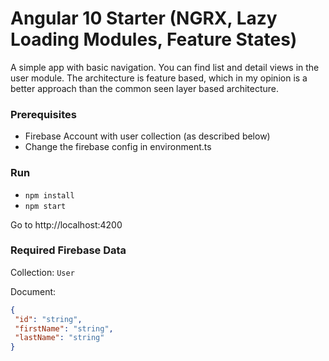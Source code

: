 # Angular 10 Starter (NGRX, Lazy Loading Modules, Feature States) 

A simple app with basic navigation. You can find list and detail views in the user module.
The architecture is feature based, which in my opinion is a better approach than the common seen layer based architecture.

### Prerequisites
- Firebase Account with user collection (as described below)
- Change the firebase config in environment.ts 

### Run
- `npm install`
- `npm start`

Go to http://localhost:4200

### Required Firebase Data

Collection: `User`

Document:
````json
{
 "id": "string",
 "firstName": "string",
 "lastName": "string"
}
````
